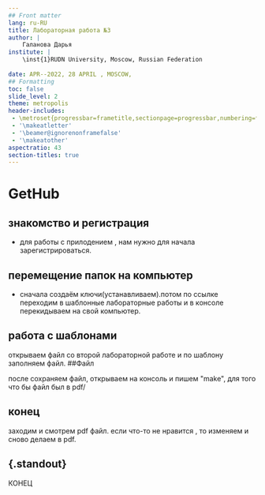 ```yaml
---
## Front matter
lang: ru-RU
title: Лабораторная работа №3
author: |
	Галанова Дарья
institute: |
	\inst{1}RUDN University, Moscow, Russian Federation
	
date: APR--2022, 28 APRIL , MOSCOW,
## Formatting
toc: false
slide_level: 2
theme: metropolis
header-includes: 
 - \metroset{progressbar=frametitle,sectionpage=progressbar,numbering=fraction}
 - '\makeatletter'
 - '\beamer@ignorenonframefalse'
 - '\makeatother'
aspectratio: 43
section-titles: true
---
```


# GetHub

## знакомство и регистрация 

- для работы с прилодением , нам нужно для начала зарегистрироваться. 

## перемещение папок на компьютер 

- сначала создаём ключи(устанавливаем).потом по ссылке переходим в шаблонные лабораторные работы и в консоле перекидываем на свой компьютер.

## работа с шаблонами

открываем файл со второй лабораторной работе и по шаблону заполняем файл.
##Файл

после сохраняем файл, открываем на консоль и пишем "make", для того что бы файл был в pdf/
## конец

заходим и смотрем pdf файл. если что-то не нравится , то изменяем и сново делаем в pdf.




## {.standout}

КОНЕЦ
